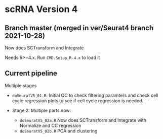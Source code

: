# scRNA Version 4

## Branch master (merged in ver/Seurat4 branch 2021-10-28)

Now does SCTransform and Integrate

Needs R>=4.x. Run `CMD.Setup_R-4.x` to load it

## Current pipeline

Multiple stages

- `doSeuratV5_01.R`: Initial QC to check filtering paramters and check cell cycle regression plots to see if cell cycle regression is needed.

- Stage 2: Multiple parts now:

    - `doSeuratV5_02a.R` Now does SCTransform and Integrate with Normalize and CC regression
    - `doSeuratV5_02b.R` PCA and clustering


